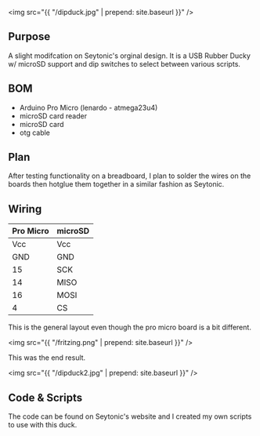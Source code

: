 <img src="{{ "/dipduck.jpg" | prepend: site.baseurl }}" />
## Purpose
  A slight modifcation on Seytonic's orginal design. It is a USB Rubber Ducky w/ microSD support and dip switches to select between various scripts.
  
## BOM
  - Arduino Pro Micro (lenardo - atmega23u4)
  - microSD card reader
  - microSD card
  - otg cable
  
## Plan
  After testing functionality on a breadboard, I plan to solder the wires on the boards then hotglue them together in a similar fashion as Seytonic.
  
## Wiring

Pro Micro     | microSD 
------------- | -------------
Vcc | Vcc
GND  | GND
15  | SCK
14  | MISO
16  | MOSI
4    | CS


  This is the general layout even though the pro micro board is a bit different.
  
  
<img src="{{ "/fritzing.png" | prepend: site.baseurl }}" />


This was the end result.


<img src="{{ "/dipduck2.jpg" | prepend: site.baseurl }}" />

## Code & Scripts

The code can be found on Seytonic's website and I created my own scripts to use with this duck.



